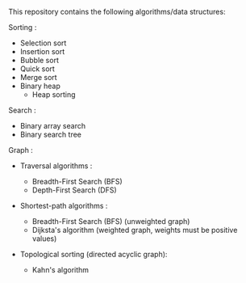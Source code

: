 This repository contains the following algorithms/data structures:

Sorting :
* Selection sort
* Insertion sort
* Bubble sort
* Quick sort
* Merge sort
* Binary heap
  * Heap sorting

Search :
* Binary array search
* Binary search tree

Graph :
* Traversal algorithms :
  * Breadth-First Search (BFS)
  * Depth-First Search (DFS)
  
* Shortest-path algorithms :
  * Breadth-First Search (BFS) (unweighted graph)
  * Dijksta's algorithm (weighted graph, weights must be positive values)

* Topological sorting (directed acyclic graph):
  * Kahn's algorithm